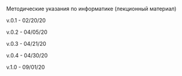 Методические указания по информатике (лекционный материал)

v.0.1 - 02/20/20

v.0.2 - 04/05/20

v.0.3 - 04/21/20

v.0.4 - 04/30/20

v.1.0 - 09/01/20
